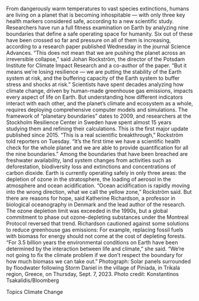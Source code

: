 From dangerously warm temperatures to vast species extinctions, humans are living on a planet that is becoming inhospitable — with only three key health markers considered safe, according to a new scientific study.
Researchers have run a full fitness examination on Earth by analyzing nine boundaries that define a safe operating space for humanity. Six out of these have been crossed so far and pressure on all of them is increasing, according to a research paper published Wednesday in the journal Science Advances.
“This does not mean that we are pushing the planet across an irreversible collapse,” said Johan Rockström, the director of the Potsdam Institute for Climate Impact Research and a co-author of the paper. “But it means we’re losing resilience — we are putting the stability of the Earth system at risk, and the buffering capacity of the Earth system to buffer stress and shocks at risk.”
Scientists have spent decades analyzing how climate change, driven by human-made greenhouse gas emissions, impacts every aspect of life on Earth. But understanding how different indicators interact with each other, and the planet’s climate and ecosystem as a whole, requires deploying comprehensive computer models and simulations. The framework of “planetary boundaries” dates to 2009, and researchers at the Stockholm Resilience Center in Sweden have spent almost 15 years studying them and refining their calculations. This is the first major update published since 2015.
“This is a real scientific breakthrough,” Rockström told reporters on Tuesday. “It’s the first time we have a scientific health check for the whole planet and we are able to provide quantification for all the nine boundaries.”
Among the boundaries that have been breached are freshwater availability, land system changes from activities such as deforestation, biodiversity loss and extinctions and concentrations of carbon dioxide. Earth is currently operating safely in only three areas: the depletion of ozone in the stratosphere, the loading of aerosol in the atmosphere and ocean acidification.
“Ocean acidification is rapidly moving into the wrong direction, what we call the yellow zone,” Rockström said.
But there are reasons for hope, said Katherine Richardson, a professor in biological oceanography in Denmark and the lead author of the research. The ozone depletion limit was exceeded in the 1990s, but a global commitment to phase out ozone-depleting substances under the Montreal Protocol reversed that trend.
Richardson cautioned against some solutions to reduce greenhouse gas emissions: For example, replacing fossil fuels with biomass for energy should not come at the cost of depleting forests.
“For 3.5 billion years the environmental conditions on Earth have been determined by the interaction between life and climate,” she said. “We’re not going to fix the climate problem if we don’t respect the boundary for how much biomass we can take out.”
Photograph: Solar panels surrounded by floodwater following Storm Daniel in the village of Piniada, in Trikala region, Greece, on Thursday, Sept. 7, 2023. Photo credit: Konstantinos Tsakalidis/Bloomberg

Topics
Climate Change
